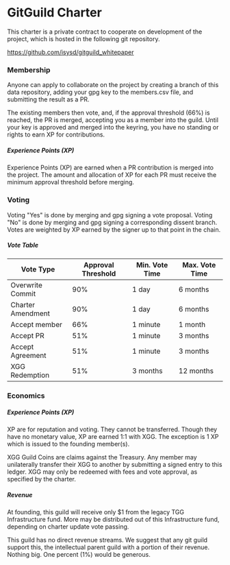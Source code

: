 # GitGuild Charter

This charter is a private contract to cooperate on development of the project, which is hosted in the following git repository.

https://github.com/isysd/gitguild_whitepaper

### Membership

Anyone can apply to collaborate on the project by creating a branch of this data repository, adding your gpg key to the members.csv file, and submitting the result as a PR.

The existing members then vote, and, if the approval threshold (66%) is reached, the PR is merged, accepting you as a member into the guild. Until your key is approved and merged into the keyring, you have no standing or rights to earn XP for contributions.

##### Experience Points (XP)

Experience Points (XP) are earned when a PR contribution is merged into the project. The amount and allocation of XP for each PR must receive the minimum approval threshold before merging.

### Voting

Voting "Yes" is done by merging and gpg signing a vote proposal. Voting "No" is done by merging and gpg signing a corresponding dissent branch. Votes are weighted by XP earned by the signer up to that point in the chain.

##### Vote Table

| Vote Type | Approval Threshold | Min. Vote Time | Max. Vote Time |
|-----------|--------------------|----------------|----------------|
| Overwrite Commit | 90%         | 1 day          | 6 months       |
| Charter Amendment | 90%        | 1 day          | 6 months       |
| Accept member | 66%        | 1 minute          | 1 month       |
| Accept PR | 51%        | 1 minute          | 3 months       |
| Accept Agreement | 51%        | 1 minute          | 3 months       |
| XGG Redemption | 51%        | 3 months          | 12 months       |

### Economics

##### Experience Points (XP)

XP are for reputation and voting. They cannot be transferred. Though they have no monetary value, XP are earned 1:1 with XGG. The exception is 1 XP which is issued to the founding member(s).

XGG Guild Coins are claims against the Treasury. Any member may unilaterally transfer their XGG to another by submitting a signed entry to this ledger. XGG may only be redeemed with fees and vote approval, as specified by the charter.

##### Revenue

At founding, this guild will receive only $1 from the legacy TGG Infrastructure fund. More may be distributed out of this Infrastructure fund, depending on charter update vote passing.

This guild has no direct revenue streams. We suggest that any git guild support this, the intellectual parent guild with a portion of their revenue. Nothing big. One percent (1%) would be generous.
